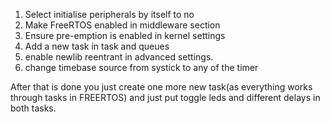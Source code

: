 
1. Select initialise peripherals by itself to no
2. Make FreeRTOS enabled in middleware section
3. Ensure pre-emption is enabled in kernel settings
4. Add a new task in task and queues
5. enable newlib reentrant in advanced settings.
6. change timebase source from systick to any of the timer

After that is done you just create one more new task(as everything works through tasks in FREERTOS) and just put toggle leds and different delays in both tasks.

